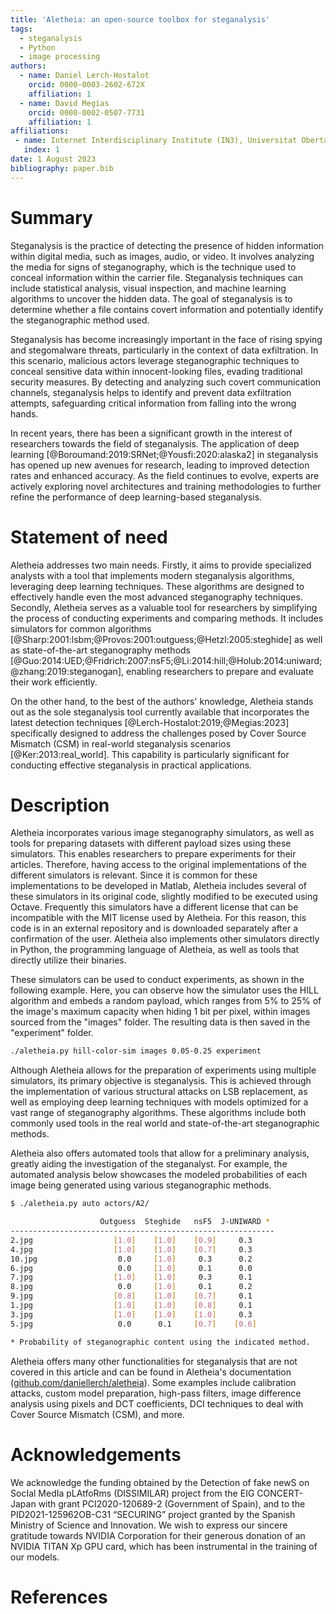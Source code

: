 ```yaml
---
title: 'Aletheia: an open-source toolbox for steganalysis'
tags:
  - steganalysis
  - Python
  - image processing
authors:
  - name: Daniel Lerch-Hostalot
    orcid: 0000-0003-2602-672X
    affiliation: 1
  - name: David Megías
    orcid: 0000-0002-0507-7731
    affiliation: 1
affiliations:
 - name: Internet Interdisciplinary Institute (IN3), Universitat Oberta de Catalunya (UOC), CYBERCAT-Center for Cybersecurity Research of Catalonia, Barcelona, Spain
   index: 1
date: 1 August 2023
bibliography: paper.bib
---
```


# Summary

Steganalysis is the practice of detecting the presence of hidden information
within digital media, such as images, audio, or video. It involves analyzing
the media for signs of steganography, which is the technique used to conceal
information within the carrier file. Steganalysis techniques can include
statistical analysis, visual inspection, and machine learning algorithms to
uncover the hidden data. The goal of steganalysis is to determine whether a
file contains covert information and potentially identify the steganographic
method used.

Steganalysis has become increasingly important in the face of rising spying
and stegomalware threats, particularly in the context of data exfiltration.
In this scenario, malicious actors leverage steganographic techniques to
conceal sensitive data within innocent-looking files, evading traditional
security measures. By detecting and analyzing such covert communication
channels, steganalysis helps to identify and prevent data exfiltration attempts,
safeguarding critical information from falling into the wrong hands.

In recent years, there has been a significant growth in the interest of
researchers towards the field of steganalysis. The application of deep learning
[@Boroumand:2019:SRNet;@Yousfi:2020:alaska2]
in steganalysis has opened up new avenues for research,
leading to improved detection rates and enhanced accuracy. As the field
continues to evolve, experts are actively exploring novel architectures and
training methodologies to further refine the performance of deep learning-based
steganalysis.


# Statement of need

Aletheia addresses two main needs. Firstly, it aims to provide
specialized analysts with a tool that implements modern steganalysis algorithms,
leveraging deep learning techniques. These algorithms are designed to
effectively handle even the most advanced steganography techniques. Secondly,
Aletheia serves as a valuable tool for researchers by simplifying the process
of conducting experiments and comparing methods. It includes simulators for
common algorithms
[@Sharp:2001:lsbm;@Provos:2001:outguess;@Hetzl:2005:steghide]
as well as state-of-the-art steganography methods
[@Guo:2014:UED;@Fridrich:2007:nsF5;@Li:2014:hill;@Holub:2014:uniward;@zhang:2019:steganogan],
enabling researchers to prepare and evaluate their work efficiently.


On the other hand, to the best of the authors' knowledge, Aletheia stands out
as the sole steganalysis tool currently available that incorporates the
latest detection techniques [@Lerch-Hostalot:2019;@Megias:2023]
specifically designed to address the challenges posed by Cover Source Mismatch
(CSM) in real-world steganalysis scenarios
[@Ker:2013:real_world]. This capability is particularly significant for
conducting effective steganalysis in practical applications.


# Description

Aletheia incorporates various image steganography simulators, as well as tools
for preparing datasets with different payload sizes using these simulators.
This enables researchers to prepare experiments for their articles. Therefore,
having access to the original implementations of the different simulators is
relevant. Since it is common for these implementations to be developed in
Matlab, Aletheia includes several of these simulators in its original code,
slightly modified to be executed using Octave. Frequently this simulators 
have a different license that can be incompatible with the MIT license used by 
Aletheia. For this reason, this code is in an external repository and is downloaded
separately after a confirmation of the user.
Aletheia also implements other simulators directly in Python, the programming
language of Aletheia, as well as tools that directly utilize their binaries.



These simulators can be used to conduct experiments, as shown in the following 
example. Here, you can observe how the simulator uses the HILL algorithm 
and embeds a random payload, which ranges from 5% to 25% of the image's maximum 
capacity when hiding 1 bit per pixel, within images sourced from the "images" 
folder. The resulting data is then saved in the "experiment" folder.

```bash
./aletheia.py hill-color-sim images 0.05-0.25 experiment
```

Although Aletheia allows for the preparation of experiments using multiple
simulators, its primary objective is steganalysis. This is achieved through
the implementation of various structural attacks on LSB replacement, as well as
employing deep learning techniques with models optimized for a vast range of
steganography algorithms. These algorithms include both commonly used tools in
the real world and state-of-the-art steganographic methods.

Aletheia also offers automated tools that allow for a preliminary analysis,
greatly aiding the investigation of the steganalyst. 
For example, the automated analysis below showcases the modeled probabilities 
of each image being generated using various steganographic methods.


```bash
$ ./aletheia.py auto actors/A2/

                    Outguess  Steghide   nsF5  J-UNIWARD *
-----------------------------------------------------------
2.jpg                  [1.0]    [1.0]    [0.9]     0.3
4.jpg                  [1.0]    [1.0]    [0.7]     0.3
10.jpg                  0.0     [1.0]     0.3      0.2
6.jpg                   0.0     [1.0]     0.1      0.0
7.jpg                  [1.0]    [1.0]     0.3      0.1
8.jpg                   0.0     [1.0]     0.1      0.2
9.jpg                  [0.8]    [1.0]    [0.7]     0.1
1.jpg                  [1.0]    [1.0]    [0.8]     0.1
3.jpg                  [1.0]    [1.0]    [1.0]     0.3
5.jpg                   0.0      0.1     [0.7]    [0.6]

* Probability of steganographic content using the indicated method.
```

Aletheia offers many other functionalities for steganalysis that are not covered
in this article and can be found in Aletheia's documentation
([github.com/daniellerch/aletheia](https://github.com/daniellerch/aletheia)).
Some examples include calibration attacks, custom model preparation, high-pass
filters, image difference analysis using pixels and DCT coefficients, DCI 
techniques to deal with Cover Source Mismatch (CSM), and more.


# Acknowledgements

We acknowledge the funding obtained by the Detection
of fake newS on SocIal MedIa pLAtfoRms (DISSIMILAR) project
from the EIG CONCERT-Japan with grant PCI2020-120689-2
(Government of Spain), and to the PID2021-125962OB-C31 “SECURING”
project granted by the Spanish Ministry of Science and Innovation.
We wish to express our sincere gratitude towards NVIDIA Corporation for their
generous donation of an NVIDIA TITAN Xp GPU card, which has been instrumental
in the training of our models.



# References
